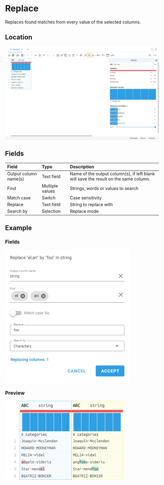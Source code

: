# Replace
Replaces found matches from every value of the selected columns.
## Location
![Replace on the interface](../../docs/screenshots/location/replace.png)
## Fields
| Field | Type | Description |
| :--- | :--- | :--- |
| Output column name(s) | Text field | Name of the output column(s), if left blank will save the result on the same column. |
| Find | Multiple values | Strings, words or values to search |
| Match case | Switch | Case sensitivity |
| Replace | Text field | String to replace with |
| Search by | Selection | Replace mode |
## Example
### Fields
![Replace fields](../../docs/screenshots/form/replace.png)
### Preview
![Replace example](../../docs/screenshots/table/replace.png)